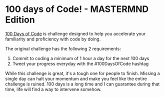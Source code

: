 # 100 days of Code! - MASTERMND Edition

[100 Days of Code](https://www.100daysofcode.com/) is challenge designed to help you accelerate your familiarity and proficiency with code by doing.

The original challenge has the following 2 requirements:

1. Commit to coding a minimum of 1 hour a day for the next 100 days
2. Tweet your progress everyday with the #100DaysOfCode hashtag

While this challenge is great, it's a tough one for people to finish. Missing a single day can halt your momentum and make you feel like the entire challenge is ruined. 100 days is a long time and I can guarantee during that time, life will find a way to intervene somehow. 